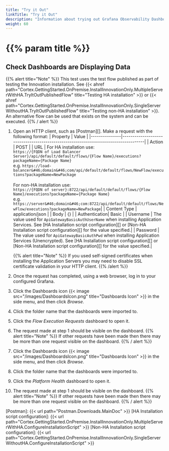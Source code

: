 ```yaml
---
title: "Try it Out"
linkTitle: "Try it Out"
description: "Information about trying out Grafana Observability Dashboards for the first time."
weight: 60
---
```


# {{% param title %}}

## Check Dashboards are Displaying Data

{{% alert title="Note" %}}
This test uses the test flow published as part of testing the Innovation installation. See {{< ahref path="Cortex.GettingStarted.OnPremise.InstallInnovationOnly.MultipleServerWithHA.TryItOutPublishedFlow" title="Testing HA installation" >}} or {{< ahref path="Cortex.GettingStarted.OnPremise.InstallInnovationOnly.SingleServerWithoutHA.TryItOutPublishedFlow" title="Testing non-HA installation" >}}. An alternative flow can be used that exists on the system and can be executed.
{{% / alert %}}

1. Open an HTTP client, such as [Postman][]. Make a request with the following format:
    | Property      | Value                                                                               |
    |---------------|-------------------------------------------------------------------------------------|
    | Action        | POST                                                                                |
    | URL           | For HA installation use: <br />`https://{FQDN of Load Balancer Server}/api/default/default/flows/{Flow Name}/executions?packageName={Package Name}`<br />e.g. `https://load-balancer&#46;domain&#46;com/api/default/default/flows/NewFlow/executions?packageName=NewPackage` <br /><br /> For non-HA installation use: <br />`https://{FQDN of server}:8722/api/default/default/flows/{Flow Name}/executions?packageName={Package Name}`<br />e.g. `https://server&#46;domain&#46;com:8722/api/default/default/flows/NewFlow/executions?packageName=NewPackage`|
    | Content Type  | application/json                                                                    |
    | Body          | {}                                                                                  |
    | Authentication| Basic                                                                               |
    | Username      | The value used for `ApiGatewayBasicAuthUserName` when installing Application Services. See [HA Installation script configuration][] or [Non-HA Installation script configuration][] for the value specified.|
    | Password      | The value used for `ApiGatewayBasicAuthPwd` when installing Application Services (Unencrypted). See [HA Installation script configuration][] or [Non-HA Installation script configuration][] for the value specified.|

    {{% alert title="Note" %}} If you used self-signed certificates when installing the Application Servers you may need to disable SSL certificate validation in your HTTP client. {{% /alert %}}

1. Once the request has completed, using a web browser, log in to your configured Grafana.
1. Click the Dashboards icon {{< image src="/images/DashboardsIcon.png" title="Dashboards Icon" >}} in the side menu, and then click *Browse*.
1. Click the folder name that the dashboards were imported to.
1. Click the *Flow Execution Requests* dashboard to open it.
1. The request made at step 1 should be visible on the dashboard.
{{% alert title="Note" %}}
If other requests have been made then there may be more than one request visible on the dashboard.
{{% / alert %}}
1. Click the Dashboards icon {{< image src="/images/DashboardsIcon.png" title="Dashboards Icon" >}} in the side menu, and then click *Browse*.
1. Click the folder name that the dashboards were imported to.
1. Click the *Platform Health* dashboard to open it.
1. The request made at step 1 should be visible on the dashboard.
{{% alert title="Note" %}}
If other requests have been made then there may be more than one request visible on the dashboard.
{{% / alert %}}

[Postman]: {{< url path="Postman.Downloads.MainDoc" >}}
[HA Installation script configuration]: {{< url path="Cortex.GettingStarted.OnPremise.InstallInnovationOnly.MultipleServerWithHA.ConfigureInstallationScript" >}}
[Non-HA Installation script configuration]: {{< url path="Cortex.GettingStarted.OnPremise.InstallInnovationOnly.SingleServerWithoutHA.ConfigureInstallationScript" >}}

